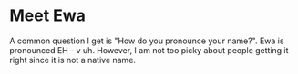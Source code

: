 Meet Ewa
========

A common question I get is "How do you pronounce your name?".
Ewa is pronounced EH - v uh. 
However, I am not too picky about people getting it right since it is not a native name.

